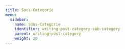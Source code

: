 ```yaml
---
title: Sous-Categorie
menu:
  sidebar:
    name: Sous-Categorie
    identifier: writing-post-category-sub-category
    parent: writing-post-category
    weight: 20
---
```

